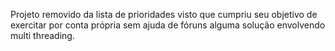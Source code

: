 Projeto removido da lista de prioridades visto que cumpriu seu objetivo de exercitar por conta própria sem ajuda de fóruns alguma solução envolvendo multi threading.
